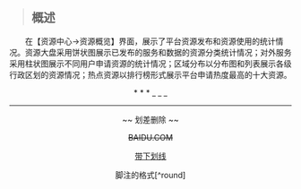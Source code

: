 >## 概述

&emsp;&emsp;在【资源中心&rarr;资源概览】界面，展示了平台资源发布和资源使用的统计情况。资源大盘采用饼状图展示已发布的服务和数据的资源分类统计情况；对外服务采用柱状图展示不同用户申请资源的统计情况；区域分布以分布图和列表展示各级行政区划的资源情况；热点资源以排行榜形式展示平台申请热度最高的十大资源。
<div align=center>
* * *
_ _ _

- - -

~~ 划差删除 ~~

~~BAIDU.COM~~


<u>带下划线</u>


脚注的格式[^round]



